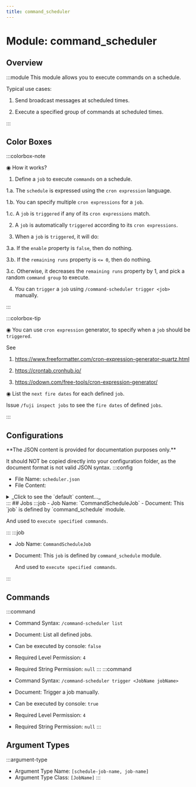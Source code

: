 ```yaml
---
title: command_scheduler
---
```



# Module: command_scheduler

## Overview
:::module
  This module allows you to execute commands on a schedule.
  
  
  
  Typical use cases:
  
  1. Send broadcast messages at scheduled times.
  
  2. Execute a specified group of commands at scheduled times.


:::
## Color Boxes

:::colorbox-note

  ◉ How it works?
  
  1. Define a `job` to execute `commands` on a schedule.
  
  1.a. The `schedule` is expressed using the `cron expression` language.
  
  1.b. You can specify multiple `cron expressions` for a `job`.
  
  1.c. A `job` is `triggered` if any of its `cron expressions` match.
  
  2. A `job` is automatically `triggered` according to its `cron expressions`.
  
  3. When a `job` is `triggered`, it will do:
  
  3.a. If the `enable` property is `false`, then do nothing.
  
  3.b. If the `remaining runs` property is `<= 0`, then do nothing.
  
  3.c. Otherwise, it decreases the `remaining runs` property by 1, and pick a random `command group` to execute.
  
  4. You can `trigger` a `job` using `/command-scheduler trigger <job>` manually.


:::

:::colorbox-tip

  ◉ You can use `cron expression` generator, to specify when a `job` should be `triggered`.
  
  See
  
  1. https://www.freeformatter.com/cron-expression-generator-quartz.html
  
  2. https://crontab.cronhub.io/
  
  3. https://odown.com/free-tools/cron-expression-generator/
  
  
  
  ◉ List the `next fire dates` for each defined `job`.
  
  Issue `/fuji inspect jobs` to see the `fire dates` of defined `jobs`.


:::

## Configurations
<Admonition type="warning" icon="" title="">
**The JSON content is provided for documentation purposes only.**

It should NOT be copied directly into your configuration folder, as the document format is not valid JSON syntax.
</Admonition>
:::config
- File Name: `scheduler.json`
- File Content: 
<details>

<summary>_Click to see the `default` content..._</summary>

```json showLineNumbers title="config/fuji/modules/command_scheduler/scheduler.json"
{
  "jobs": [
    {
      "enable": true,
      "name": "example_job",
      "remaining_runs": 1024,
      "schedules": [
        "0 */3 * ? * *",
        "0 */5 * ? * *"
      ],
      "command_groups": [
        [
          "send-broadcast Group 1 Command 1 -> This is the first group of commands.",
          "send-broadcast Group 1 Command 2 -> When job is fired, a random command group will be picked.",
          "send-broadcast Group 1 Command 3 -> Commands in a group run in order from top to bottom.",
          "send-broadcast Group 1 Command 4 -> You can execute `/command-schedule trigger` to `run` a `job` directly."
        ],
        [
          "send-broadcast Group 2 Command 1 -> This is the second group of commands",
          "send-broadcast Group 2 Command 2 -> You can use `/fuji` command to inspect the `next fire dates` of each job.",
          "send-broadcast Group 2 Command 3 -> The schedule for this job is described using 2 cron expression: one says `every 3 minutes`, another says `every 5 minutes`"
        ]
      ]
    }
  ]
}
```
</details>
:::
## Jobs
:::job
- Job Name: `CommandScheduleJob`
- Document:   This `job` is defined by `command_schedule` module.
  
  And used to `execute specified commands`.


:::
:::job
- Job Name: `CommandScheduleJob`
- Document:   This `job` is defined by `command_schedule` module.
  
  And used to `execute specified commands`.


:::
## Commands
:::command
- Command Syntax: `/command-scheduler list`
- Document:   List all defined jobs.


- Can be executed by console: `false`
- Required Level Permission: `4`
- Required String Permission: `null`
:::
:::command
- Command Syntax: `/command-scheduler trigger <JobName jobName>`
- Document:   Trigger a job manually.


- Can be executed by console: `true`
- Required Level Permission: `4`
- Required String Permission: `null`
:::
## Argument Types
:::argument-type
- Argument Type Name: `[schedule-job-name, job-name]`
- Argument Type Class: `[JobName]`
:::
